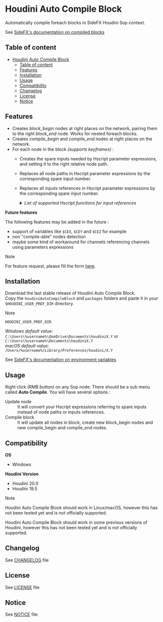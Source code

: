 # Houdini Auto Compile Block

Automatically compile foreach blocks in SideFX Houdini Sop context.

See [SideFX's documentation on compiled blocks](https://www.sidefx.com/docs/houdini/model/compile.html)

## Table of content

- [Houdini Auto Compile Block](#houdini-auto-compile-block)
  - [Table of content](#table-of-content)
  - [Features](#features)
  - [Installation](#installation)
  - [Usage](#usage)
  - [Compatibility](#compatibility)
  - [Changelog](#changelog)
  - [License](#license)
  - [Notice](#notice)

## Features

- Creates *block_begin* nodes at right places on the network, pairing them to the right *block_end* node. Works for nested foreach blocks.
- Creates *compile_begin* and *compile_end* nodes at right places on the network.
- For each node in the block *(supports keyframes)* :
  - Creates the spare inputs needed by Hscript parameter expressions, and setting it to the right relative node path.
  - Replaces all node paths in Hscript parameter expressions by the corresponding spare input number.
  - Replaces all inputs references in Hscript parameter expressions by the corresponding spare input number.  
    <details>
      <summary><i>List of supported Hscript functions for input references</i></summary>

      - [arclen](https://www.sidefx.com/docs/houdini/expressions/arclen.html)
      - [arclenD](https://www.sidefx.com/docs/houdini/expressions/arclenD.html)
      - [attriblist](https://www.sidefx.com/docs/houdini/expressions/attriblist.html)
      - [bbox](https://www.sidefx.com/docs/houdini/expressions/bbox.html)
      - [centroid](https://www.sidefx.com/docs/houdini/expressions/centroid.html)
      - [curvature](https://www.sidefx.com/docs/houdini/expressions/curvature.html)
      - [degree](https://www.sidefx.com/docs/houdini/expressions/degree.html)
      - [detail](https://www.sidefx.com/docs/houdini/expressions/detail.html)
      - [detailattriblist](https://www.sidefx.com/docs/houdini/expressions/detailattriblist.html)
      - [detailattribsize](https://www.sidefx.com/docs/houdini/expressions/detailattribsize.html)
      - [detailattribtype](https://www.sidefx.com/docs/houdini/expressions/detailattribtype.html)
      - [details](https://www.sidefx.com/docs/houdini/expressions/details.html)
      - [detailsmap](https://www.sidefx.com/docs/houdini/expressions/detailsmap.html)
      - [detailsnummap](https://www.sidefx.com/docs/houdini/expressions/detailsnummap.html)
      - [detailvals](https://www.sidefx.com/docs/houdini/expressions/detailvals.html)
      - [edgegrouplist](https://www.sidefx.com/docs/houdini/expressions/edgegrouplist.html)
      - [edgegroupmask](https://www.sidefx.com/docs/houdini/expressions/edgegroupmask.html)
      - [groupbyval](https://www.sidefx.com/docs/houdini/expressions/groupbyval.html)
      - [groupbyvals](https://www.sidefx.com/docs/houdini/expressions/groupbyvals.html)
      - [hasdetailattrib](https://www.sidefx.com/docs/houdini/expressions/hasdetailattrib.html)
      - [haspoint](https://www.sidefx.com/docs/houdini/expressions/haspoint.html)
      - [haspointattrib](https://www.sidefx.com/docs/houdini/expressions/haspointattrib.html)
      - [hasprim](https://www.sidefx.com/docs/houdini/expressions/hasprim.html)
      - [hasprimattrib](https://www.sidefx.com/docs/houdini/expressions/hasprimattrib.html)
      - [hasvertexattrib](https://www.sidefx.com/docs/houdini/expressions/hasvertexattrib.html)
      - [isclosed](https://www.sidefx.com/docs/houdini/expressions/isclosed.html)
      - [iscollided](https://www.sidefx.com/docs/houdini/expressions/iscollided.html)
      - [isspline](https://www.sidefx.com/docs/houdini/expressions/isspline.html)
      - [isstuck](https://www.sidefx.com/docs/houdini/expressions/isstuck.html)
      - [iswrapu](https://www.sidefx.com/docs/houdini/expressions/iswrapu.html)
      - [iswrapv](https://www.sidefx.com/docs/houdini/expressions/iswrapv.html)
      - [listbyval](https://www.sidefx.com/docs/houdini/expressions/listbyval.html)
      - [listbyvals](https://www.sidefx.com/docs/houdini/expressions/listbyvals.html)
      - [metaweight](https://www.sidefx.com/docs/houdini/expressions/metaweight.html)
      - [mindist](https://www.sidefx.com/docs/houdini/expressions/mindist.html)
      - [nearpoint](https://www.sidefx.com/docs/houdini/expressions/nearpoint.html)
      - [normal](https://www.sidefx.com/docs/houdini/expressions/normal.html)
      - [npoints](https://www.sidefx.com/docs/houdini/expressions/npoints.html)
      - [npointsgroup](https://www.sidefx.com/docs/houdini/expressions/npointsgroup.html)
      - [nprims](https://www.sidefx.com/docs/houdini/expressions/nprims.html)
      - [nprimsgroup](https://www.sidefx.com/docs/houdini/expressions/nprimsgroup.html)
      - [nuniquevals](https://www.sidefx.com/docs/houdini/expressions/nuniquevals.html)
      - [nvertices](https://www.sidefx.com/docs/houdini/expressions/nvertices.html)
      - [nverticesgroup](https://www.sidefx.com/docs/houdini/expressions/nverticesgroup.html)
      - [point](https://www.sidefx.com/docs/houdini/expressions/point.html)
      - [pointattriblist](https://www.sidefx.com/docs/houdini/expressions/pointattriblist.html)
      - [pointattribsize](https://www.sidefx.com/docs/houdini/expressions/pointattribsize.html)
      - [pointattribtype](https://www.sidefx.com/docs/houdini/expressions/pointattribtype.html)
      - [pointavg](https://www.sidefx.com/docs/houdini/expressions/pointavg.html)
      - [pointdist](https://www.sidefx.com/docs/houdini/expressions/pointdist.html)
      - [pointgrouplist](https://www.sidefx.com/docs/houdini/expressions/pointgrouplist.html)
      - [pointgroupmask](https://www.sidefx.com/docs/houdini/expressions/pointgroupmask.html)
      - [pointlist](https://www.sidefx.com/docs/houdini/expressions/pointlist.html)
      - [pointneighbours](https://www.sidefx.com/docs/houdini/expressions/pointneighbours.html)
      - [pointpattern](https://www.sidefx.com/docs/houdini/expressions/pointpattern.html)
      - [points](https://www.sidefx.com/docs/houdini/expressions/points.html)
      - [pointsmap](https://www.sidefx.com/docs/houdini/expressions/pointsmap.html)
      - [pointsnummap](https://www.sidefx.com/docs/houdini/expressions/pointsnummap.html)
      - [pointvals](https://www.sidefx.com/docs/houdini/expressions/pointvals.html)
      - [prim](https://www.sidefx.com/docs/houdini/expressions/prim.html)
      - [primattriblist](https://www.sidefx.com/docs/houdini/expressions/primattriblist.html)
      - [primattribsize](https://www.sidefx.com/docs/houdini/expressions/primattribsize.html)
      - [primattribtype](https://www.sidefx.com/docs/houdini/expressions/primattribtype.html)
      - [primdist](https://www.sidefx.com/docs/houdini/expressions/primdist.html)
      - [primduv](https://www.sidefx.com/docs/houdini/expressions/primduv.html)
      - [primgrouplist](https://www.sidefx.com/docs/houdini/expressions/primgrouplist.html)
      - [primgroupmask](https://www.sidefx.com/docs/houdini/expressions/primgroupmask.html)
      - [primlist](https://www.sidefx.com/docs/houdini/expressions/primlist.html)
      - [primneighbours](https://www.sidefx.com/docs/houdini/expressions/primneighbours.html)
      - [prims](https://www.sidefx.com/docs/houdini/expressions/prims.html)
      - [primsmap](https://www.sidefx.com/docs/houdini/expressions/primsmap.html)
      - [primsnummap](https://www.sidefx.com/docs/houdini/expressions/primsnummap.html)
      - [primuv](https://www.sidefx.com/docs/houdini/expressions/primuv.html)
      - [primvals](https://www.sidefx.com/docs/houdini/expressions/primvals.html)
      - [realuv](https://www.sidefx.com/docs/houdini/expressions/realuv.html)
      - [seampoints](https://www.sidefx.com/docs/houdini/expressions/seampoints.html)
      - [spknot](https://www.sidefx.com/docs/houdini/expressions/spknot.html)
      - [surflen](https://www.sidefx.com/docs/houdini/expressions/surflen.html)
      - [uniqueval](https://www.sidefx.com/docs/houdini/expressions/uniqueval.html)
      - [uniquevals](https://www.sidefx.com/docs/houdini/expressions/uniquevals.html)
      - [unituv](https://www.sidefx.com/docs/houdini/expressions/unituv.html)
      - [uvdist](https://www.sidefx.com/docs/houdini/expressions/uvdist.html)
      - [vertex](https://www.sidefx.com/docs/houdini/expressions/vertex.html)
      - [vertexattriblist](https://www.sidefx.com/docs/houdini/expressions/vertexattriblist.html)
      - [vertexattribsize](https://www.sidefx.com/docs/houdini/expressions/vertexattribsize.html)
      - [vertexattribtype](https://www.sidefx.com/docs/houdini/expressions/vertexattribtype.html)
      - [vertexgrouplist](https://www.sidefx.com/docs/houdini/expressions/vertexgrouplist.html)
      - [vertexgroupmask](https://www.sidefx.com/docs/houdini/expressions/vertexgroupmask.html)
      - [vertexs](https://www.sidefx.com/docs/houdini/expressions/vertexs.html)
      - [vertexsmap](https://www.sidefx.com/docs/houdini/expressions/vertexsmap.html)
      - [vertexsnummap](https://www.sidefx.com/docs/houdini/expressions/vertexsnummap.html)
      - [vertexvals](https://www.sidefx.com/docs/houdini/expressions/vertexvals.html)
      - [volumeaverage](https://www.sidefx.com/docs/houdini/expressions/volumeaverage.html)
      - [volumegradient](https://www.sidefx.com/docs/houdini/expressions/volumegradient.html)
      - [volumeindex](https://www.sidefx.com/docs/houdini/expressions/volumeindex.html)
      - [volumeindextopos](https://www.sidefx.com/docs/houdini/expressions/volumeindextopos.html)
      - [volumemax](https://www.sidefx.com/docs/houdini/expressions/volumemax.html)
      - [volumemin](https://www.sidefx.com/docs/houdini/expressions/volumemin.html)
      - [volumepostoindex](https://www.sidefx.com/docs/houdini/expressions/volumepostoindex.html)
      - [volumeres](https://www.sidefx.com/docs/houdini/expressions/volumeres.html)
      - [volumesample](https://www.sidefx.com/docs/houdini/expressions/volumesample.html)
      - [volumevoxeldiameter](https://www.sidefx.com/docs/houdini/expressions/volumevoxeldiameter.html)
      - [xyzdist](https://www.sidefx.com/docs/houdini/expressions/xyzdist.html)
      
    </details>

**Future features**

The following features may be added in the future :
- support of variables like `$CEX`, `$CEY` and `$CEZ` for example
- non "compile-able" nodes detection
- maybe some kind of workaround for channels referencing channels using parameters expressions

> [!NOTE]
> For feature request, please fill the form [here](https://github.com/antoinedanion/Houdini-Auto-Compile-Block/issues/new?template=feature_request.md).  

## Installation

Download the last stable release of Houdini Auto Compile Block.  
Copy the `houdiniAutoCompileBlock` and `packages` folders and paste it in your `$HOUDINI_USER_PREF_DIR` directory.

> [!NOTE]
> `HOUDINI_USER_PREF_DIR`
>
> *Windows default value:*  
> `C:\Users\%username%\OneDrive\Documents\houdiniX.Y` or `C:\Users\%username%\Documents\houdiniX.Y`  
> *macOS default value:*  
> `/Users/%username%/Library/Preferences/houdini/X.Y`
> 
> See [SideFX's documentation on environment variables](https://www.sidefx.com/docs/houdini/ref/env.html)

## Usage

Right click *(RMB button)* on any Sop node. There should be a sub menu called **Auto Compile**.
You will have several options :
<dl>
  <dt>Update node</dt>
  <dd>
    It will convert your Hscript expressions referring to spare inputs instead of node paths or inputs references.
  </dd>
  <dt>Compile block</dt>
  <dd>
    It will update all nodes in block, create new block_begin nodes and new compile_begin and compile_end nodes.
  </dd>
</dl>

## Compatibility

**OS**
- Windows


**Houdini Version**
- Houdini 20.0
- Houdini 19.5

> [!NOTE]
>
> Houdini Auto Compile Block should work in Linux/macOS, however this has not been tested yet and is not officially supported.  
> 
> Houdini Auto Compile Block should work in some previous versions of Houdini, however this has not been tested yet and is not officially supported.

## Changelog

See [CHANGELOG](https://github.com/antoinedanion/Houdini-Auto-Compile-Block/blob/main/CHANGELOG.md) file

## License

See [LICENSE](https://github.com/antoinedanion/Houdini-Auto-Compile-Block/blob/main/LICENSE) file

## Notice

See [NOTICE](https://github.com/antoinedanion/Houdini-Auto-Compile-Block/blob/main/NOTICE) file